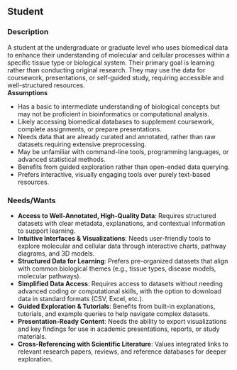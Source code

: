 ## **Student**

### **Description**

A student at the undergraduate or graduate level who uses biomedical data to enhance their understanding of molecular and cellular processes within a specific tissue type or biological system. Their primary goal is learning rather than conducting original research. They may use the data for coursework, presentations, or self-guided study, requiring accessible and well-structured resources.  
**Assumptions**

- Has a basic to intermediate understanding of biological concepts but may not be proficient in bioinformatics or computational analysis.
- Likely accessing biomedical databases to supplement coursework, complete assignments, or prepare presentations.
- Needs data that are already curated and annotated, rather than raw datasets requiring extensive preprocessing.
- May be unfamiliar with command-line tools, programming languages, or advanced statistical methods.
- Benefits from guided exploration rather than open-ended data querying.
- Prefers interactive, visually engaging tools over purely text-based resources.

### **Needs/Wants**

- **Access to Well-Annotated, High-Quality Data**: Requires structured datasets with clear metadata, explanations, and contextual information to support learning.
- **Intuitive Interfaces & Visualizations**: Needs user-friendly tools to explore molecular and cellular data through interactive charts, pathway diagrams, and 3D models.
- **Structured Data for Learning**: Prefers pre-organized datasets that align with common biological themes (e.g., tissue types, disease models, molecular pathways).
- **Simplified Data Access**: Requires access to datasets without needing advanced coding or computational skills, with the option to download data in standard formats (CSV, Excel, etc.).
- **Guided Exploration & Tutorials**: Benefits from built-in explanations, tutorials, and example queries to help navigate complex datasets.
- **Presentation-Ready Content**: Needs the ability to export visualizations and key findings for use in academic presentations, reports, or study materials.
- **Cross-Referencing with Scientific Literature**: Values integrated links to relevant research papers, reviews, and reference databases for deeper exploration.
